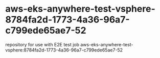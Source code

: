 # aws-eks-anywhere-test-vsphere-8784fa2d-1773-4a36-96a7-c799ede65ae7-52
repository for use with E2E test job aws-eks-anywhere-test-vsphere:8784fa2d-1773-4a36-96a7-c799ede65ae7-52
